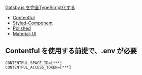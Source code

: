 [Gatsby.js を完全TypeScript化する](https://qiita.com/Takepepe/items/144209f860fbe4d5e9bb)

- [Contentful](https://www.contentful.com/)
- [Styled-Component](https://styled-components.com/)
- [Polished](https://polished.js.org/)
- [Material-UI](https://material-ui.com/)

## Contentful を使用する前提で、.env が必要
``` .env
CONTENTFUL_SPACE_ID=[***]
CONTENTFUL_ACCESS_TOKEN=[***]
```
